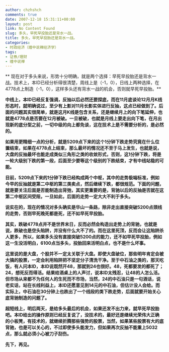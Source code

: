 ```yaml
---
author: chzhshch
comments: true
date: 2007-12-18 15:31:11+00:00
layout: post
link: No Content Found
slug: 多头，早死早投胎还是背水一战。
title: 多头，早死早投胎还是背水一战。
categories:
- 时政经济（缠中说禅经济学）
tags:
- 证券/理财
- 缠中说禅
---
```


			

** 现在对于多头来说，形势十分明确，就是两个选择：早死早投胎还是背水一战。技术上，本ID已经分析得很清楚，周线上是（-1，0），日线上两种选择，在4778点上制造（-1，0），这样多头还有背水一战的机会，否则就早死早投胎。**

**中线上，本ID已经反复强调，反抽以后必然还要探底，而在11月底谈论12月月K线形态时，就明确说过，至少有上影对11月长影实体进行反抽，这点已经做到了。后面的问题其实很简单，就是这月K线是包含关系，还是继续月上的向下笔延伸，也就是4778点是否要在12月被破。一旦被破，也就是月线上要走出向下笔，在月出现新的底分型之前，一切中级的向上都免谈，这在技术上是不需要分析的，是必然的。**

**如果用更精细一点的分析，就是5209点下来的这个1分钟下跌走势究竟在什么位置结束，如果在4778点上结束，那么最坏的情况还不至于马上发生，也就是说，大盘的反抽最坏也能走成类似三角形之类的收敛形式，否则，这1分钟下跌，将是一轮大级别下跌的第一段，后面至少要等这个级别的下跌结束，才有中线站稳的可能。**

**目前，5209点下来的1分钟下跌已经构成两个中枢，其中的走势极端标准，例如今早的反抽就是第二中枢的第三类卖点，然后继续下跌，都很规范。下面的问题，就是要关注后面是否能制造出背弛，其实更重要的是，背驰以后的反抽是否就在这第二中枢区间受阻，一旦如此，后面的走势一定大大不利于多头。**

**说实在的，现在的情况对多头确实是华山一条路，除非走出直接突破5200点颈线的走势，否则早死晚死都是死，还不如早死早投胎。**

**其实，跌破4778点并不是世界末日，反而必然会构造出走势上的背驰，也就是说，跌破也是空头陷阱，并没有什么大不了的。而在这里死顶，反而会让这陷阱杀人更多，所以，如果多头没有直接突破5200点的能力，还不如早死早投胎，例如这一生没活明白，6100点当多头，投胎回来活明白点，也不是什么坏事。**

**这里说的是大盘，个股并不一定太关联于大盘。即使大盘破位，那些明年肯定会被大搞的股票，一定会利用陷阱把不坚定分子清洗干净。至于中石油之类的，那天吃饭，有人问本ID，本ID说既然开48，那就到24也很好。48，死都要发的都死了；24，想死反而得活。结果给酒桌上的人声讨，说本ID太残忍，让48的人怎么活。但市场从来都不为任何人的生死而不市场，当然，24的中石油只是一句酒话，说老实话，站在长线利益上，本ID还愿意见到14元的中石油，但估计没人会给。而实际上，中石油在30分钟上也跌出了一个线段的类下跌走势，后面就要开始关心底背驰制造的问题了。**

**超短线上，明后两天，是给多头最后的机会，如果还发不出力来，就早死早投胎吧。本ID给出的操作原则已经反复说了，没技术的，最好还是继续光荣伟大正确的小板凳，有技术的，就继续折腾那些强势的股票，当然，如果某些股票有大的底背驰，也是可以关心的，不过即使多头能发力，但如果再次反抽不能重上5032点，那么就必须小心被刀子刮伤。**

**先下，再见。**
